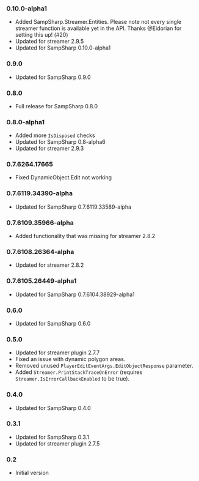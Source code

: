 ### 0.10.0-alpha1
- Added SampSharp.Streamer.Entities. Please note not every single streamer function is available yet in the API. Thanks @Eidorian for setting this up! (#20)
- Updated for streamer 2.9.5
- Updated for SampSharp 0.10.0-alpha1


### 0.9.0
- Updated for SampSharp 0.9.0

### 0.8.0
- Full release for SampSharp 0.8.0

### 0.8.0-alpha1
- Added more `IsDisposed` checks
- Updated for SampSharp 0.8-alpha6
- Updated for streamer 2.9.3

### 0.7.6264.17665
- Fixed DynamicObject.Edit not working

### 0.7.6119.34390-alpha
- Updated for SampSharp 0.7.6119.33589-alpha

### 0.7.6109.35966-alpha
- Added functionality that was missing for streamer 2.8.2

### 0.7.6108.26364-alpha
- Updated for streamer 2.8.2

### 0.7.6105.26449-alpha1
- Updated for SampSharp 0.7.6104.38929-alpha1

### 0.6.0
- Updated for SampSharp 0.6.0

### 0.5.0
- Updated for streamer plugin 2.7.7
- Fixed an issue with dynamic polygon areas.
- Removed unused `PlayerEditEventArgs.EditObjectResponse` parameter.
- Added `Streamer.PrintStackTraceOnError` (requires `Streamer.IsErrorCallbackEnabled` to be true).

### 0.4.0
- Updated for SampSharp 0.4.0

### 0.3.1
- Updated for SampSharp 0.3.1
- Updated for streamer plugin 2.7.5

### 0.2
- Initial version
